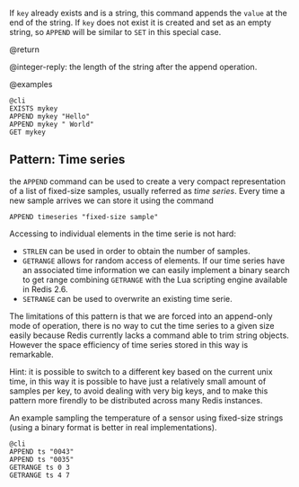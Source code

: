 If `key` already exists and is a string, this command appends the `value` at
the end of the string.  If `key` does not exist it is created and set as an
empty string, so `APPEND` will be similar to `SET` in this special case.

@return

@integer-reply: the length of the string after the append operation.

@examples

    @cli
    EXISTS mykey
    APPEND mykey "Hello"
    APPEND mykey " World"
    GET mykey

Pattern: Time series
---

the `APPEND` command can be used to create a very compact representation of
a list of fixed-size samples, usually referred as *time series*.
Every time a new sample arrives we can store it using the command

    APPEND timeseries "fixed-size sample"

Accessing to individual elements in the time serie is not hard:

* `STRLEN` can be used in order to obtain the number of samples.
* `GETRANGE` allows for random access of elements. If our time series have an associated time information we can easily implement a binary search to get range combining `GETRANGE` with the Lua scripting engine available in Redis 2.6.
* `SETRANGE` can be used to overwrite an existing time serie.

The limitations of this pattern is that we are forced into an append-only mode of operation, there is no way to cut the time series to a given size easily because Redis currently lacks a command able to trim string objects. However the space efficiency of time series stored in this way is remarkable.

Hint: it is possible to switch to a different key based on the current unix time, in this way it is possible to have just a relatively small amount of samples per key, to avoid dealing with very big keys, and to make this pattern more
firendly to be distributed across many Redis instances.

An example sampling the temperature of a sensor using fixed-size strings (using a binary format is better in real implementations).

    @cli
    APPEND ts "0043"
    APPEND ts "0035"
    GETRANGE ts 0 3
    GETRANGE ts 4 7
